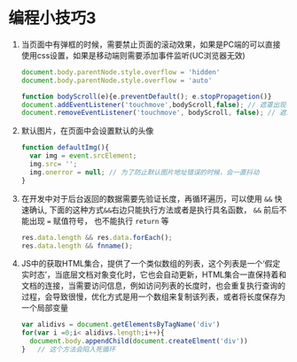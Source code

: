 # 编程小技巧3

1. 当页面中有弹框的时候，需要禁止页面的滚动效果，如果是PC端的可以直接使用css设置，如果是移动端则需要添加事件监听(UC浏览器无效)

   ```js
   document.body.parentNode.style.overflow = 'hidden'
   document.body.parentNode.style.overflow = 'auto'
   
   function bodyScroll(e){e.preventDefault(); e.stopPropagetion()}
   document.addEventListener('touchmove',bodyScroll,false); // 遮罩出现
   document.removeEventListener('touchmove', bodyScroll, false); // 遮罩消失
   ```

2. 默认图片，在页面中会设置默认的头像

   ```js
   function defaultImg(){
     var img = event.srcElement;
     img.src= ''; 
     img.onerror = null; // 为了防止默认图片地址错误的时候，会一直抖动
   } 
   ```

3. 在开发中对于后台返回的数据需要先验证长度，再循环遍历，可以使用 `&&` 快速确认,  下面的这种方式`&&`右边只能执行方法或者是执行具名函数， `&&`  前后不能出现 `=` 赋值符号， 也不能执行 `return` 等

   ```js
   res.data.length && res.data.forEach();
   res.data.length && fnname();
   ```

4. JS中的获取HTML集合，提供了一个类似数组的列表，这个列表是一个‘假定实时态’，当底层文档对象变化时，它也会自动更新，HTML集合一直保持着和文档的连接，当需要访问信息，例如访问列表的长度时，也会重复执行查询的过程，会导致很慢，优化方式是用一个数组来复制该列表，或者将长度保存为一个局部变量

   ```js
   var alidivs = document.getElementsByTagName('div')
   for(var i =0;i< alidivs.length;i++){
     document.body.appendChild(document.createElment('div'))
   }   // 这个方法会陷入死循环
   ```

   